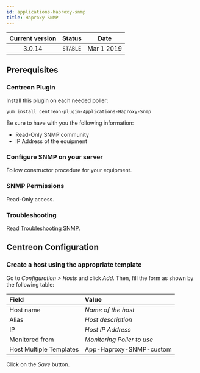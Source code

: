 ```yaml
---
id: applications-haproxy-snmp
title: Haproxy SNMP
---
```


| Current version | Status | Date |
| :-: | :-: | :-: |
| 3.0.14 | `STABLE` | Mar  1 2019 |

## Prerequisites

### Centreon Plugin

Install this plugin on each needed poller:

``` shell
yum install centreon-plugin-Applications-Haproxy-Snmp
```

Be sure to have with you the following information:

  - Read-Only SNMP community
  - IP Address of the equipment

### Configure SNMP on your server

Follow constructor procedure for your equipment.

### SNMP Permissions

Read-Only access.

### Troubleshooting

Read [Troubleshooting
SNMP](https://documentation.centreon.com/docs/centreon-plugins/en/latest/user/guide.html#snmp).

## Centreon Configuration

### Create a host using the appropriate template

Go to *Configuration \> Hosts* and click *Add*. Then, fill the form as shown by
the following table:

| Field                   | Value                      |
| :---------------------- | :------------------------- |
| Host name               | *Name of the host*         |
| Alias                   | *Host description*         |
| IP                      | *Host IP Address*          |
| Monitored from          | *Monitoring Poller to use* |
| Host Multiple Templates | App-Haproxy-SNMP-custom    |

Click on the *Save* button.

